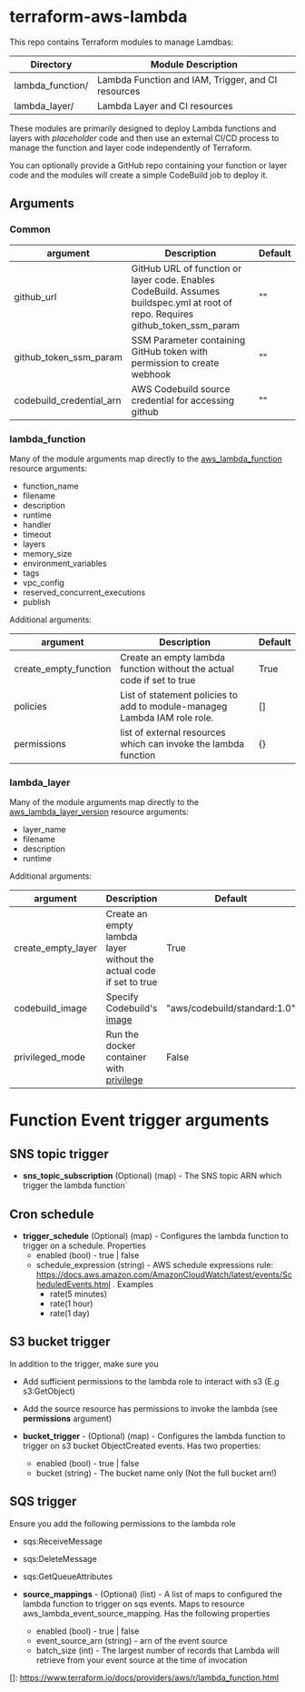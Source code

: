 # terraform-aws-lambda
This repo contains Terraform modules to manage Lamdbas:

| Directory          | Module Description                                 |
| ------------------ | -------------------------------------------------- |
| lambda_function/   | Lambda Function and IAM, Trigger, and CI resources |
| lambda_layer/      | Lambda Layer and CI resources                      |

These modules are primarily designed to deploy Lambda functions and layers with _placeholder_ code and then use an
external CI/CD process to manage the function and layer code independently of Terraform.

You can optionally provide a GitHub repo containing your function or layer code and the modules will create a simple
CodeBuild job to deploy it.

## Arguments

### Common

| argument                  | Description                                                               | Default      |
| ------------------------- | --------------------------------------------------------------------------| ------------ |
| github_url                | GitHub URL of function or layer code.  Enables CodeBuild.  Assumes buildspec.yml at root of repo.  Requires github_token_ssm_param | "" |
| github_token_ssm_param    | SSM Parameter containing GitHub token with permission to create webhook   | ""           |
| codebuild_credential_arn  | AWS Codebuild source credential for accessing github                      | ""           |

### lambda_function
Many of the module arguments map directly to the [aws_lambda_function](https://www.terraform.io/docs/providers/aws/r/lambda_function.html) resource arguments:
* function_name 
* filename
* description
* runtime
* handler
* timeout
* layers
* memory_size
* environment_variables
* tags
* vpc_config
* reserved_concurrent_executions
* publish

Additional arguments:

| argument                  | Description                                                               | Default      |
| ------------------------- | --------------------------------------------------------------------------| ------------ |
| create_empty_function     | Create an empty lambda function without the actual code if set to true    | True         |
| policies                  | List of statement policies to add to module-manageg Lambda IAM role role. | []           |
| permissions               | list of external resources which can invoke the lambda function           | {}           |

### lambda_layer
Many of the module arguments map directly to the [aws_lambda_layer_version](https://www.terraform.io/docs/providers/aws/r/lambda_layer_version.html) resource arguments:
* layer_name
* filename
* description
* runtime


Additional arguments:

| argument                  | Description                                                               | Default      |
| ------------------------- | --------------------------------------------------------------------------| ------------ |
| create_empty_layer        | Create an empty lambda layer without the actual code if set to true       | True         |
| codebuild_image           | Specify Codebuild's [image](https://docs.aws.amazon.com/codebuild/latest/userguide/build-env-ref-available.html) | "aws/codebuild/standard:1.0" |
| privileged_mode           | Run the docker container with [privilege](https://docs.docker.com/engine/reference/run/#runtime-privilege-and-linux-capabilities)               | False         |


# Function Event trigger arguments

## SNS topic trigger
* **sns_topic_subscription** (Optional) (map) - The SNS topic ARN which trigger the lambda function`

## Cron schedule
* **trigger_schedule** (Optional) (map) - Configures the lambda function to trigger on a schedule. Properties
    * enabled (bool) - true | false
    * schedule_expression (string) - AWS schedule expressions rule: https://docs.aws.amazon.com/AmazonCloudWatch/latest/events/ScheduledEvents.html . Examples
        * rate(5 minutes)
        * rate(1 hour)
        * rate(1 day)


## S3 bucket trigger

In addition to the trigger, make sure you 
 * Add sufficient permissions to the lambda role to interact with s3 (E.g s3:GetObject)
 * Add the source resource has permissions to invoke the lambda (see **permissions** argument)

* **bucket_trigger** - (Optional) (map) - Configures the lambda function to trigger on s3 bucket ObjectCreated events. Has two properties:
    * enabled (bool) - true | false
    * bucket (string) - The bucket name only (Not the full bucket arn!)


## SQS trigger

Ensure you add the following permissions to the lambda role
* sqs:ReceiveMessage
* sqs:DeleteMessage
* sqs:GetQueueAttributes

* **source_mappings** - (Optional) (list) - A list of maps to configured the lambda function to trigger on sqs events. Maps to resource aws_lambda_event_source_mapping. Has the following properties
  * enabled (bool) - true | false
  * event_source_arn (string) - arn of the event source
  * batch_size (int) - The largest number of records that Lambda will retrieve from your event source at the time of invocation



[]: https://www.terraform.io/docs/providers/aws/r/lambda_function.html